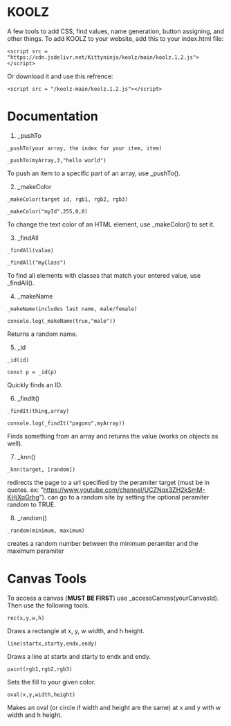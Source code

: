 # KOOLZ

A few tools to add CSS, find values, name generation, button assigning, and other things. 
To add KOOLZ to your website, add this to your index.html file:

```
<script src = "https://cdn.jsdelivr.net/Kittyninja/koolz/main/koolz.1.2.js"></script>
```

Or download it and use this refrence:
```
<script src = "/koolz-main/koolz.1.2.js"></script>
```

# Documentation


1. _pushTo
```
_pushTo(your array, the index for your item, item)

_pushTo(myArray,3,"hello world")
```
To push an item to a specific part of an array, use _pushTo().

2. _makeColor
```
_makeColor(target id, rgb1, rgb2, rgb3)

_makeColor("myId",255,0,0)
```

To change the text color of an HTML element, use _makeColor() to set it.

3. _findAll
```
_findAll(value)

_findAll("myClass")
```

To find all elements with classes that match your entered value, use _findAll().

4. _makeName

```
_makeName(includes last name, male/female)

console.log(_makeName(true,"male"))
```
Returns a random name.

5. _id

```
_id(id)

const p = _id(p)
```
Quickly finds an ID.

6. _findIt()

```
_findIt(thing,array)

console.log(_findIt("pagono",myArray))
```
Finds something from an array and returns the value (works on objects as well).

7. _knn()

```
_knn(target, [random])
```
redirects the page to a url specified by the peramiter target (must be in quotes.  ex: "https://www.youtube.com/channel/UCZNqx3ZH2kSmM-KHjXqGrhg").
can go to a random site by setting the optional peramiter random to TRUE.

8. _random()

```
_random(minimum, maximum)
```
creates a random number between the minimum peramiter and the maximum peramiter

# Canvas Tools

To access a canvas (**MUST BE FIRST**) use _accessCanvas(yourCanvasId).
Then use the following tools.

```
rec(x,y,w,h)
```
Draws a rectangle at x, y, w width, and h height.

```
line(startx,starty,endx,endy)
```
Draws a line at startx and starty to endx and endy.

```
paint(rgb1,rgb2,rgb3)
```
Sets the fill to your given color.

```
oval(x,y,width,height)
```
Makes an oval (or circle if width and height are the same) at x and y with w width and h height.



